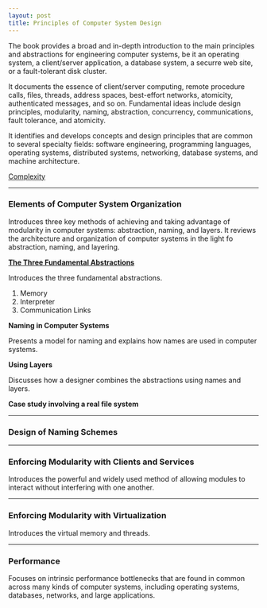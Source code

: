 ```yaml
---
layout: post
title: Principles of Computer System Design
---
```


The book provides a broad and in-depth introduction to the main principles and abstractions for engineering computer systems, be it an operating system, a client/server application, a database system, a securre web site, or a fault-tolerant disk cluster. 

It documents the essence of client/server computing, remote procedure calls, files, threads, address spaces, best-effort networks, atomicity, authenticated messages, and so on. Fundamental ideas include design principles, modularity, naming, abstraction, concurrency, communications, fault tolerance, and atomicity. 

It identifies and develops concepts and design principles that are common to several specialty fields: software engineering, programming languages, operating systems, distributed systems, networking, database systems, and machine architecture. 

[Complexity](/system-design-principles-complexity/)

---

### Elements of Computer System Organization

Introduces three key methods of achieving and taking advantage of modularity in computer systems: abstraction, naming, and layers. It reviews the architecture and organization of computer systems in the light fo abstraction, naming, and layering. 

[**The Three Fundamental Abstractions**](/abstractions-in-computing)

Introduces the three fundamental abstractions.

1. Memory
2. Interpreter
3. Communication Links

**Naming in Computer Systems**

Presents a model for naming and explains how names are used in computer systems.

**Using Layers**

Discusses how a designer combines the abstractions using names and layers. 

**Case study involving a real file system**













---

### Design of Naming Schemes

---

### Enforcing Modularity with Clients and Services

Introduces the powerful and widely used method of allowing modules to interact without interfering with one another. 

---

### Enforcing Modularity with Virtualization

Introduces the virtual memory and threads. 

---

### Performance

Focuses on intrinsic performance bottlenecks that are found in common across many kinds of computer systems, including operating systems, databases, networks, and large applications. 